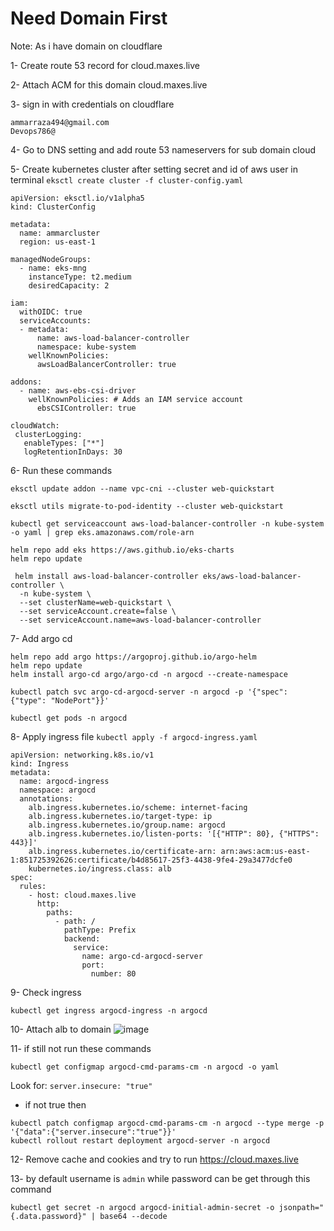 # Need Domain First

Note: As i have domain on cloudflare 

1- Create route 53 record for cloud.maxes.live

2- Attach ACM for this domain cloud.maxes.live

3- sign in with credentials on cloudflare
```
ammarraza494@gmail.com
Devops786@
```
4- Go to DNS setting and add route 53 nameservers for sub domain cloud

5- Create kubernetes cluster after setting secret and id of aws user in terminal 
``eksctl create cluster -f cluster-config.yaml``

```
apiVersion: eksctl.io/v1alpha5
kind: ClusterConfig

metadata:
  name: ammarcluster
  region: us-east-1

managedNodeGroups:
  - name: eks-mng
    instanceType: t2.medium
    desiredCapacity: 2

iam:
  withOIDC: true
  serviceAccounts:
  - metadata:
      name: aws-load-balancer-controller
      namespace: kube-system
    wellKnownPolicies:
      awsLoadBalancerController: true

addons:
  - name: aws-ebs-csi-driver
    wellKnownPolicies: # Adds an IAM service account
      ebsCSIController: true
      
cloudWatch:
 clusterLogging:
   enableTypes: ["*"]
   logRetentionInDays: 30
```

6- Run these commands
```
eksctl update addon --name vpc-cni --cluster web-quickstart

eksctl utils migrate-to-pod-identity --cluster web-quickstart

kubectl get serviceaccount aws-load-balancer-controller -n kube-system -o yaml | grep eks.amazonaws.com/role-arn

helm repo add eks https://aws.github.io/eks-charts
helm repo update

 helm install aws-load-balancer-controller eks/aws-load-balancer-controller \
  -n kube-system \
  --set clusterName=web-quickstart \
  --set serviceAccount.create=false \
  --set serviceAccount.name=aws-load-balancer-controller
```
7- Add argo cd 
```
helm repo add argo https://argoproj.github.io/argo-helm
helm repo update
helm install argo-cd argo/argo-cd -n argocd --create-namespace

```

```
kubectl patch svc argo-cd-argocd-server -n argocd -p '{"spec": {"type": "NodePort"}}'
```

```
kubectl get pods -n argocd
```
8- Apply ingress file ``kubectl apply -f argocd-ingress.yaml``
```
apiVersion: networking.k8s.io/v1
kind: Ingress
metadata:
  name: argocd-ingress
  namespace: argocd
  annotations:
    alb.ingress.kubernetes.io/scheme: internet-facing
    alb.ingress.kubernetes.io/target-type: ip
    alb.ingress.kubernetes.io/group.name: argocd
    alb.ingress.kubernetes.io/listen-ports: '[{"HTTP": 80}, {"HTTPS": 443}]'
    alb.ingress.kubernetes.io/certificate-arn: arn:aws:acm:us-east-1:851725392626:certificate/b4d85617-25f3-4438-9fe4-29a3477dcfe0
    kubernetes.io/ingress.class: alb
spec:
  rules:
    - host: cloud.maxes.live
      http:
        paths:
          - path: /
            pathType: Prefix
            backend:
              service:
                name: argo-cd-argocd-server
                port:
                  number: 80
```

9- Check ingress
```
kubectl get ingress argocd-ingress -n argocd
```
10- Attach alb to domain 
![image](https://github.com/user-attachments/assets/1c16352f-7499-43da-ba12-8d268b7a4d08)

11- if still not run these commands

```
kubectl get configmap argocd-cmd-params-cm -n argocd -o yaml
```
Look for:
``server.insecure: "true"``

- if not true then
```
kubectl patch configmap argocd-cmd-params-cm -n argocd --type merge -p '{"data":{"server.insecure":"true"}}'
kubectl rollout restart deployment argocd-server -n argocd
```

12- Remove cache and cookies and try to run https://cloud.maxes.live

13- by default username is ``admin`` while password can be get through this command
```
kubectl get secret -n argocd argocd-initial-admin-secret -o jsonpath="{.data.password}" | base64 --decode
```










